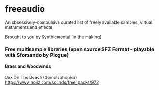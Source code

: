 # freeaudio
An obsessively-compulsive curated list of freely available samples, virtual instruments and effects

Brought to you by Synthiemental (in the making)


### Free multisample libraries (open source SFZ Format - playable with Sforzando by Plogue)

#### Brass and Woodwinds

Sax On The Beach (Samplephonics) https://www.noiiz.com/sounds/free_packs/972



